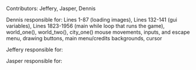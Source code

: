 Contributors: Jeffery, Jasper, Dennis

Dennis responsible for: Lines 1-87 (loading images),
                        Lines 132-141 (gui variables),
                        Lines 1823-1956 (main while loop that runs the game),
                        world_one(), world_two(), city_one() mouse movements, inputs, and escape menu,
                        drawing buttons, main menu/credits backgrounds, cursor

Jeffery responsible for:

Jasper responsible for:
                        
